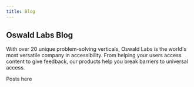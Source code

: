 ```yaml
---
title: Blog
---
```


<section class="hero big-image">
	<div class="container">
		<div class="row">
			<div class="col-md">
				<h1>Oswald Labs Blog</h1>
				<p>With over 20 unique problem-solving verticals, Oswald Labs is the world's most versatile company in accessibility. From helping your users access content to give feedback, our products help you break barriers to universal access.</p>
			</div>
		</div>
	</div>
</section>
<section>
	<div class="container">
		Posts here
	</div>
</section>